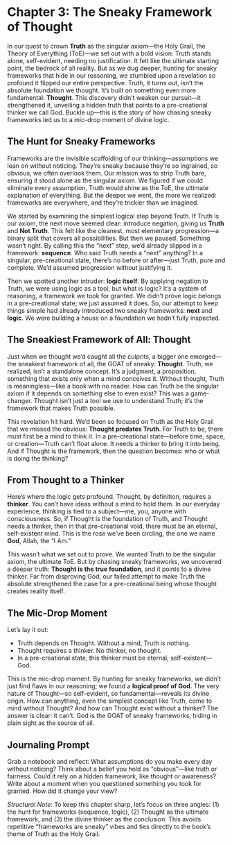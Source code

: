 # Chapter 3: The Sneaky Framework of Thought

In our quest to crown **Truth** as the singular axiom—the Holy Grail, the Theory of Everything (ToE)—we set out with a bold vision: Truth stands alone, self-evident, needing no justification. It felt like the ultimate starting point, the bedrock of all reality. But as we dug deeper, hunting for sneaky frameworks that hide in our reasoning, we stumbled upon a revelation so profound it flipped our entire perspective. Truth, it turns out, isn’t the absolute foundation we thought. It’s built on something even more fundamental: **Thought**. This discovery didn’t weaken our pursuit—it strengthened it, unveiling a hidden truth that points to a pre-creational thinker we call God. Buckle up—this is the story of how chasing sneaky frameworks led us to a mic-drop moment of divine logic.

## The Hunt for Sneaky Frameworks
Frameworks are the invisible scaffolding of our thinking—assumptions we lean on without noticing. They’re sneaky because they’re so ingrained, so obvious, we often overlook them. Our mission was to strip Truth bare, ensuring it stood alone as the singular axiom. We figured if we could eliminate every assumption, Truth would shine as the ToE, the ultimate explanation of everything. But the deeper we went, the more we realized: frameworks are everywhere, and they’re trickier than we imagined.

We started by examining the simplest logical step beyond Truth. If Truth is our axiom, the next move seemed clear: introduce negation, giving us **Truth** and **Not Truth**. This felt like the cleanest, most elementary progression—a binary split that covers all possibilities. But then we paused. Something wasn’t right. By calling this the “next” step, we’d already slipped in a framework: **sequence**. Who said Truth needs a “next” anything? In a singular, pre-creational state, there’s no before or after—just Truth, pure and complete. We’d assumed progression without justifying it.

Then we spotted another intruder: **logic itself**. By applying negation to Truth, we were using logic as a tool, but what is logic? It’s a system of reasoning, a framework we took for granted. We didn’t prove logic belongs in a pre-creational state; we just assumed it does. So, our attempt to keep things simple had already introduced two sneaky frameworks: **next** and **logic**. We were building a house on a foundation we hadn’t fully inspected.

## The Sneakiest Framework of All: Thought
Just when we thought we’d caught all the culprits, a bigger one emerged—the sneakiest framework of all, the GOAT of sneaky: **Thought**. Truth, we realized, isn’t a standalone concept. It’s a judgment, a proposition, something that exists only when a mind conceives it. Without thought, Truth is meaningless—like a book with no reader. How can Truth be the singular axiom if it depends on something else to even exist? This was a game-changer. Thought isn’t just a tool we use to understand Truth; it’s the framework that makes Truth possible.

This revelation hit hard. We’d been so focused on Truth as the Holy Grail that we missed the obvious: **Thought predates Truth**. For Truth to be, there must first be a mind to think it. In a pre-creational state—before time, space, or creation—Truth can’t float alone. It needs a thinker to bring it into being. And if Thought is the framework, then the question becomes: who or what is doing the thinking?

## From Thought to a Thinker
Here’s where the logic gets profound. Thought, by definition, requires a **thinker**. You can’t have ideas without a mind to hold them. In our everyday experience, thinking is tied to a subject—me, you, anyone with consciousness. So, if Thought is the foundation of Truth, and Thought needs a thinker, then in that pre-creational void, there must be an eternal, self-existent mind. This is the rose we’ve been circling, the one we name **God**, Allah, the “I Am.”

This wasn’t what we set out to prove. We wanted Truth to be the singular axiom, the ultimate ToE. But by chasing sneaky frameworks, we uncovered a deeper truth: **Thought is the true foundation**, and it points to a divine thinker. Far from disproving God, our failed attempt to make Truth the absolute strengthened the case for a pre-creational being whose thought creates reality itself.

## The Mic-Drop Moment
Let’s lay it out:
- Truth depends on Thought. Without a mind, Truth is nothing.
- Thought requires a thinker. No thinker, no thought.
- In a pre-creational state, this thinker must be eternal, self-existent—God.

This is the mic-drop moment. By hunting for sneaky frameworks, we didn’t just find flaws in our reasoning; we found a **logical proof of God**. The very nature of Thought—so self-evident, so fundamental—reveals its divine origin. How can anything, even the simplest concept like Truth, come to mind without Thought? And how can Thought exist without a thinker? The answer is clear: it can’t. God is the GOAT of sneaky frameworks, hiding in plain sight as the source of all.

## Journaling Prompt
Grab a notebook and reflect: What assumptions do you make every day without noticing? Think about a belief you hold as “obvious”—like truth or fairness. Could it rely on a hidden framework, like thought or awareness? Write about a moment when you questioned something you took for granted. How did it change your view?

*Structural Note*: To keep this chapter sharp, let’s focus on three angles: (1) the hunt for frameworks (sequence, logic), (2) Thought as the ultimate framework, and (3) the divine thinker as the conclusion. This avoids repetitive “frameworks are sneaky” vibes and ties directly to the book’s theme of Truth as the Holy Grail.